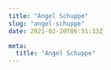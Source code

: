 ```yaml
---
title: "Angel Schuppe"
slug: "angel-schuppe"
date: 2021-02-20T06:51:33Z

meta:
  title: "Angel Schuppe"
---
```


